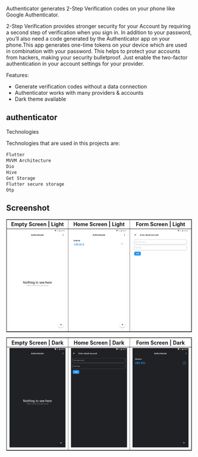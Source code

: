 Authenticator generates 2-Step Verification codes on your phone like Google Authenticator.

2-Step Verification provides stronger security for your Account by requiring a second step of verification when you sign in. In addition to your password, you’ll also need a code generated by the Authenticator app on your phone.This app generates one-time tokens on your device which are used in combination with your password. This helps to protect your accounts from hackers, making your security bulletproof. Just enable the two-factor authentication in your account settings for your provider.

Features:
* Generate verification codes without a data connection
* Authenticator works with many providers & accounts
* Dark theme available
## authenticator

Technologies

Technologies that are used in this projects are:

    Flutter
    MVVM Architecture
    Dio
    Hive
    Get Storage
    Flutter secure storage
    Otp


## Screenshot

<table border>
    <tr>
        <th style="text-align:center">Empty Screen | Light</th>
        <th style="text-align:center">Home Screen | Light</th>
        <th style="text-align:center">Form Screen | Light</th>
    </tr>
    <tr>
        <td><img src="./screenshot/empty_light.png" alt="" width="200"></td>
        <td><img src="./screenshot/home_light.png" alt="" width="200"></td>
        <td><img src="./screenshot/form_light.png" alt="" width="200"></td>
    <tr>
</table>

<table border>
    <tr>
        <th style="text-align:center">Empty Screen | Dark</th>
        <th style="text-align:center">Home Screen | Dark</th>
        <th style="text-align:center">Form Screen | Dark</th>
    </tr>
    <tr>
        <td><img src="./screenshot/empty_dark.png" alt="" width="200"></td>
        <td><img src="./screenshot/home_dark.png" alt="" width="200"></td>
        <td><img src="./screenshot/form_dark.png" alt="" width="200"></td>
    <tr>
</table>
